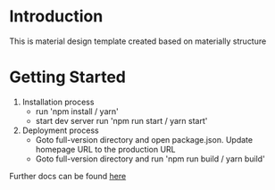 # Introduction

This is material design template created based on materially structure

# Getting Started

1. Installation process
   - run 'npm install / yarn'
   - start dev server run 'npm run start / yarn start'
2. Deployment process
   - Goto full-version directory and open package.json. Update homepage URL to the production URL
   - Goto full-version directory and run 'npm run build / yarn build'


Further docs can be found [here](/docs/)
